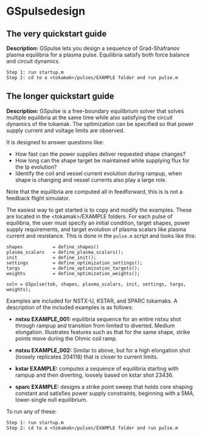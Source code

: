 # GSpulsedesign

## The very quickstart guide

**Description:** GSpulse lets you design a sequence of Grad-Shafranov plasma equilibria for a plasma pulse. Equilibria satisfy both force balance and circuit dynamics. 

```
Step 1: run startup.m
Step 2: cd to a <tokamak>/pulses/EXAMPLE folder and run pulse.m
```


## The longer quickstart guide 

**Description:** GSpulse is a free-boundary equilibrium solver that solves multiple equilibria at the same time while also satisfying the circuit dynamics of the tokamak. The optimization can be specified so that power supply current and voltage limits are observed. 

It is designed to answer questions like:

- How fast can the power supplies deliver requested shape changes?
- How long can the shape target be maintained while supplying flux for the Ip evolution? 
- Identify the coil and vessel current evolution during rampup, when shape is changing and vessel currents also play a large role. 


Note that the equilibria are computed all in feedforward, this is is not a feedback flight simulator. 


The easiest way to get started is to copy and modify the examples. These are located in the \<tokamak\>/EXAMPLE folders. For each pulse of equilibria, the user must specify an initial condition, target shapes, power supply requirements, and target evolution of plasma scalars like plasma current and resistance. This is done in the `pulse.m` script and looks like this:

```
shapes           = define_shapes()
plasma_scalars   = define_plasma_scalars();
init             = define_init();
settings         = define_optimization_settings();
targs            = define_optimization_targets();
weights          = define_optimization_weights();

soln = GSpulse(tok, shapes, plasma_scalars, init, settings, targs, weights);

```

Examples are included for NSTX-U, KSTAR, and SPARC tokamaks. A description of the included examples is as follows:


- **nstxu EXAMPLE_001:** equilibria sequence for an entire nstxu shot through rampup and transition from limited to diverted. Medium elongation. Illustrates features such as that for the same shape, strike points move during the Ohmic coil ramp.

- **nstxu EXAMPLE_002:** Similar to above, but for a high elongation shot (loosely replicates 204118) that is closer to current limits. 

- **kstar EXAMPLE:** computes a sequence of equilibria starting with rampup and then diverting, loosely based on kstar shot 23436. 

- **sparc EXAMPLE:** designs a strike point sweep that holds core shaping constant and satisfies power supply constraints, beginning with a 5MA, lower-single null equilibrium. 


To run any of these:
```
Step 1: run startup.m
Step 2: cd to a <tokamak>/pulses/EXAMPLE folder and run pulse.m
```






